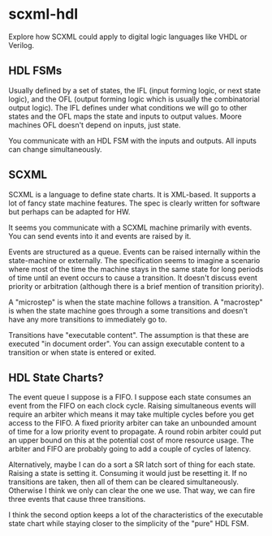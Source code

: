 # scxml-hdl
Explore how SCXML could apply to digital logic languages like VHDL or Verilog.

## HDL FSMs
Usually defined by a set of states, the IFL (input forming logic, or next state logic), and the OFL (output forming logic which is usually the combinatorial output logic). The IFL defines under what conditions we will go to other states and the OFL maps the state and inputs to output values. Moore machines OFL doesn't depend on inputs, just state.

You communicate with an HDL FSM with the inputs and outputs. All inputs can change simultaneously.

## SCXML
SCXML is a language to define state charts. It is XML-based. It supports a lot of fancy state machine features. The spec is clearly written for software but perhaps can be adapted for HW.

It seems you communicate with a SCXML machine primarily with events. You can send events into it and events are raised by it.

Events are structured as a queue. Events can be raised internally within the state-machine or externally. The specification seems to imagine a scenario where most of the time the machine stays in the same state for long periods of time until an event occurs to cause a transition. It doesn't discuss event priority or arbitration (although there is a brief mention of transition priority).

A "microstep" is when the state machine follows a transition. A "macrostep" is when the state machine goes through a some transitions and doesn't have any more transitions to immediately go to.

Transitions have "executable content". The assumption is that these are executed "in document order". You can assign executable content to a transition or when state is entered or exited.

## HDL State Charts?
The event queue I suppose is a FIFO. I suppose each state consumes an event from the FIFO on each clock cycle. Raising simultaneous events will require an arbiter which means it may take multiple cycles before you get access to the FIFO. A fixed priority arbiter can take an unbounded amount of time for a low priority event to propagate. A round robin arbiter could put an upper bound on this at the potential cost of more resource usage. The arbiter and FIFO are probably going to add a couple of cycles of latency.

Alternatively, maybe I can do a sort a SR latch sort of thing for each state. Raising a state is setting it. Consuming it would just be resetting it. If no transitions are taken, then all of them can be cleared simultaneously. Otherwise I think we only can clear the one we use. That way, we can fire three events that cause three transitions.

I think the second option keeps a lot of the characteristics of the executable state chart while staying closer to the simplicity of the "pure" HDL FSM.

